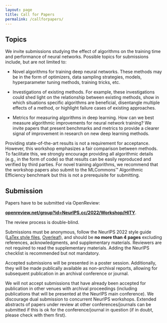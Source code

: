 ```yaml
---
layout: page
title: Call for Papers
permalink: /callforpapers/
---
```


## Topics

We invite submissions studying the effect of algorithms on the training time and performance of neural networks. Possible topics for submissions include, but are not limited to:

- Novel algorithms for training deep neural networks. These methods may be in the form of optimizers, data sampling strategies, models, hyperparameter tuning methods, training tricks, etc.

- Investigations of existing methods. For example, these investigations could shed light on the relationship between existing methods, show in which situations specific algorithms are beneficial, disentangle multiple effects of a method, or highlight failure cases of existing approaches.

- Metrics for measuring algorithms in deep learning. How can we best measure algorithmic improvements for neural network training? We invite papers that present benchmarks and metrics to provide a clearer signal of improvement in research on new deep learning methods.  

Providing state-of-the-art results is not a requirement for acceptance. However, this workshop emphasizes a fair comparison between methods. To facilitate this, we strongly encourage providing all algorithmic details (e.g., in the form of code) so that results can be easily reproduced and verified by third parties. For novel training algorithms, we recommend that the workshop papers also submit to the MLCommons™ Algorithmic Efficiency benchmark but this is not a prerequisite for submitting.

## Submission

Papers have to be submitted via OpenReview:

[**openreview.net/group?id=NeurIPS.cc/2022/Workshop/HITY**](https://openreview.net/group?id=NeurIPS.cc/2022/Workshop/HITY).

The review process is double-blind.  

Submissions must be anonymous, follow the NeurIPS 2022 style guide ([LaTex style files](https://neurips.cc/Conferences/2022/PaperInformation/StyleFiles), [Overleaf](https://www.overleaf.com/latex/templates/neurips-2022/kxymzbjpwsqx)), and should be **no more than 4 pages** excluding references, acknowledgments, and supplementary materials. Reviewers are not required to read the supplementary materials. Adding the NeurIPS checklist is recommended but not mandatory.

Accepted submissions will be presented in a poster session. Additionally, they will be made publically available as non-archival reports, allowing for subsequent publication in an archival conference or journal.

We will not accept submissions that have already been accepted for publication in other venues with archival proceedings (including publications that will be presented at the NeurIPS main conference). We discourage dual submission to concurrent NeurIPS workshops. Extended abstracts of papers under review at other conferences/journals can be submitted if this is ok for the conference/journal in question (if in doubt, please check with them first).
